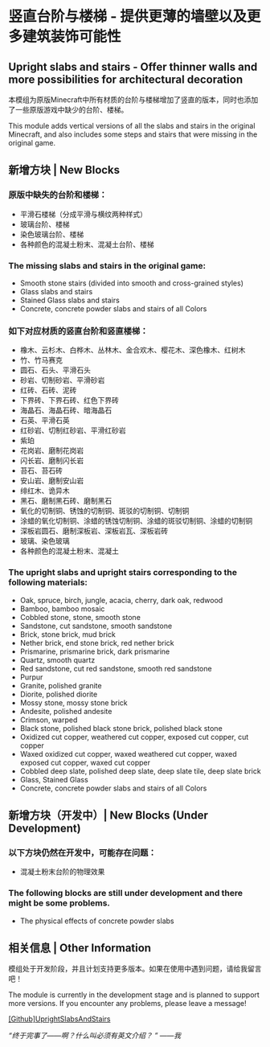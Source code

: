 # 竖直台阶与楼梯 - 提供更薄的墙壁以及更多建筑装饰可能性

## Upright slabs and stairs - Offer thinner walls and more possibilities for architectural decoration

本模组为原版Minecraft中所有材质的台阶与楼梯增加了竖直的版本，同时也添加了一些原版游戏中缺少的台阶、楼梯。

This module adds vertical versions of all the slabs and stairs in the original Minecraft, and also includes some steps and stairs that were missing in the original game. 

## 新增方块 | New Blocks

### 原版中缺失的台阶和楼梯：

- 平滑石楼梯（分成平滑与横纹两种样式）
- 玻璃台阶、楼梯
- 染色玻璃台阶、楼梯
- 各种颜色的混凝土粉末、混凝土台阶、楼梯

### The missing slabs and stairs in the original game:

- Smooth stone stairs (divided into smooth and cross-grained styles)
- Glass slabs and stairs
- Stained Glass slabs and stairs
- Concrete, concrete powder slabs and stairs of all Colors

### 如下对应材质的竖直台阶和竖直楼梯：

- 橡木、云杉木、白桦木、丛林木、金合欢木、樱花木、深色橡木、红树木
- 竹、竹马赛克
- 圆石、石头、平滑石头
- 砂岩、切制砂岩、平滑砂岩
- 红砖、石砖、泥砖
- 下界砖、下界石砖、红色下界砖
- 海晶石、海晶石砖、暗海晶石
- 石英、平滑石英
- 红砂岩、切制红砂岩、平滑红砂岩
- 紫珀
- 花岗岩、磨制花岗岩
- 闪长岩、磨制闪长岩
- 苔石、苔石砖
- 安山岩、磨制安山岩
- 绯红木、诡异木
- 黑石、磨制黑石砖、磨制黑石
- 氧化的切制铜、锈蚀的切制铜、斑驳的切制铜、切制铜
- 涂蜡的氧化切制铜、涂蜡的锈蚀切制铜、涂蜡的斑驳切制铜、涂蜡的切制铜
- 深板岩圆石、磨制深板岩、深板岩瓦、深板岩砖
- 玻璃、染色玻璃
- 各种颜色的混凝土粉末、混凝土

### The upright slabs and upright stairs corresponding to the following materials:

- Oak, spruce, birch, jungle, acacia, cherry, dark oak, redwood
- Bamboo, bamboo mosaic
- Cobbled stone, stone, smooth stone
- Sandstone, cut sandstone, smooth sandstone
- Brick, stone brick, mud brick
- Nether brick, end stone brick, red nether brick
- Prismarine, prismarine brick, dark prismarine
- Quartz, smooth quartz
- Red sandstone, cut red sandstone, smooth red sandstone
- Purpur
- Granite, polished granite
- Diorite, polished diorite
- Mossy stone, mossy stone brick
- Andesite, polished andesite
- Crimson, warped
- Black stone, polished black stone brick, polished black stone
- Oxidized cut copper, weathered cut copper, exposed cut copper, cut copper
- Waxed oxidized cut copper, waxed weathered cut copper, waxed exposed cut copper, waxed cut copper
- Cobbled deep slate, polished deep slate, deep slate tile, deep slate brick
- Glass, Stained Glass
- Concrete, concrete powder slabs and stairs of all Colors

## 新增方块（开发中）| New Blocks (Under Development)

### 以下方块仍然在开发中，可能存在问题：

- 混凝土粉末台阶的物理效果

### The following blocks are still under development and there might be some problems.

- The physical effects of concrete powder slabs

## 相关信息 | Other Information

模组处于开发阶段，并且计划支持更多版本。如果在使用中遇到问题，请给我留言吧！

The module is currently in the development stage and is planned to support more versions. If you encounter any problems, please leave a message!

[[Github]UprightSlabsAndStairs](https://github.com/AutoSecre000/UprightSlabsAndStairs)

*“终于完事了——啊？什么叫必须有英文介绍？ ” ——我*
